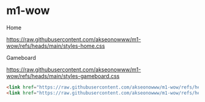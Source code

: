 # m1-wow

Home

https://raw.githubusercontent.com/akseonowww/m1-wow/refs/heads/main/styles-home.css

Gameboard

https://raw.githubusercontent.com/akseonowww/m1-wow/refs/heads/main/styles-gameboard.css

```html
<link href="https://raw.githubusercontent.com/akseonowww/m1-wow/refs/heads/main/styles-home.css" rel="stylesheet" />
<link href="https://raw.githubusercontent.com/akseonowww/m1-wow/refs/heads/main/styles-gameboard.css" rel="stylesheet" />
```
